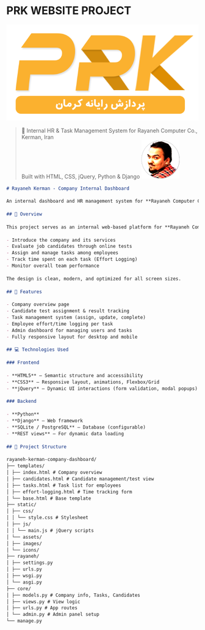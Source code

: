 # PRK WEBSITE PROJECT

![Rayaneh Logo](https://github.com/danyallya/rayaneh-kerman-company-dashboard/blob/master/static/images/prk-logo.png?raw=true)

> 🏢 Internal HR & Task Management System for Rayaneh Computer Co., Kerman, Iran  
> Built with HTML, CSS, jQuery, Python & Django
> ![PRK Dashboard Screenshot](https://github.com/danyallya/rayaneh-kerman-company-dashboard/blob/master/static/images/user.png?raw=true)

```markdown
# Rayaneh Kerman - Company Internal Dashboard

An internal dashboard and HR management system for **Rayaneh Computer Company in Kerman**, Iran. Built with **HTML5**, **CSS3**, **jQuery**, and powered by **Python Django**, this platform supports company introduction, candidate testing, task management, and time tracking (effort logging).

## 💼 Overview

This project serves as an internal web-based platform for **Rayaneh Computer Company**, offering tools to:

- Introduce the company and its services
- Evaluate job candidates through online tests
- Assign and manage tasks among employees
- Track time spent on each task (Effort Logging)
- Monitor overall team performance

The design is clean, modern, and optimized for all screen sizes.

## 🔑 Features

- Company overview page
- Candidate test assignment & result tracking
- Task management system (assign, update, complete)
- Employee effort/time logging per task
- Admin dashboard for managing users and tasks
- Fully responsive layout for desktop and mobile

## 💻 Technologies Used

### Frontend

- **HTML5** – Semantic structure and accessibility
- **CSS3** – Responsive layout, animations, Flexbox/Grid
- **jQuery** – Dynamic UI interactions (form validation, modal popups)

### Backend

- **Python**
- **Django** – Web framework
- **SQLite / PostgreSQL** – Database (configurable)
- **REST views** – For dynamic data loading

## 📁 Project Structure

rayaneh-kerman-company-dashboard/
├── templates/
│ ├── index.html # Company overview
│ ├── candidates.html # Candidate management/test view
│ ├── tasks.html # Task list for employees
│ ├── effort-logging.html # Time tracking form
│ └── base.html # Base template
├── static/
│ ├── css/
│ │ └── style.css # Stylesheet
│ ├── js/
│ │ └── main.js # jQuery scripts
│ └── assets/
│ ├── images/
│ └── icons/
├── rayaneh/
│ ├── settings.py
│ ├── urls.py
│ ├── wsgi.py
│ └── asgi.py
├── core/
│ ├── models.py # Company info, Tasks, Candidates
│ ├── views.py # View logic
│ ├── urls.py # App routes
│ └── admin.py # Admin panel setup
└── manage.py
```
